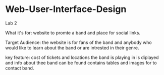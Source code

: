 # Web-User-Interface-Design

Lab 2

What it's for: website to promte a band and place for social links.

Target Audience: the website is for fans of the band and anybody who would like to learn about the band or are intrested in their genre.

key feature: cost of tickets and locations the band is playing in is diplayed and info about thee band can be found contains tables and images for to contact band.




